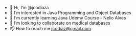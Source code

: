 - 👋 Hi, I’m @jcodiaza
- 👀 I’m interested in Java Programming and Object Databases
- 🌱 I’m currently learning Java Udemy Course - Nelio Alves
- 💞️ I’m looking to collaborate on medical databases
- 📫 How to reach me jcodiaz@gmail.com

<!---
jcodiaza/jcodiaza is a ✨ special ✨ repository because its `README.md` (this file) appears on your GitHub profile.
You can click the Preview link to take a look at your changes.
--->
